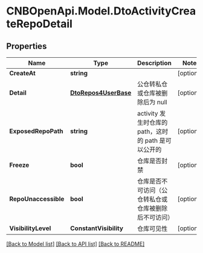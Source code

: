 # CNBOpenApi.Model.DtoActivityCreateRepoDetail

## Properties

Name | Type | Description | Notes
------------ | ------------- | ------------- | -------------
**CreateAt** | **string** |  | [optional] 
**Detail** | [**DtoRepos4UserBase**](DtoRepos4UserBase.md) | 公仓转私仓或仓库被删除后为 null | [optional] 
**ExposedRepoPath** | **string** | activity 发生时仓库的 path，这时的 path 是可以公开的 | [optional] 
**Freeze** | **bool** | 仓库是否封禁 | [optional] 
**RepoUnaccessible** | **bool** | 仓库是否不可访问（公仓转私仓或仓库被删除后不可访问） | [optional] 
**VisibilityLevel** | **ConstantVisibility** | 仓库可见性 | [optional] 

[[Back to Model list]](../../README.md#documentation-for-models) [[Back to API list]](../../README.md#documentation-for-api-endpoints) [[Back to README]](../../README.md)

